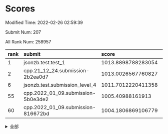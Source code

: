 # Scores

Modified Time: 2022-02-26 02:59:39

Submit Num: 207

All Rank Num: 258957

| rank |               submit               |       score        |       sigma        | pk_num |
| :--- | :--------------------------------- | :----------------- | :----------------- | :----- |
| 1    | jsonzb.test.test_1                 | 1013.8898788283054 | 0.8309931425221958 | 5005   |
| 2    | cpp.21_12_24.submission-2b2ea0d7   | 1013.0026567760827 | 0.8033174349150805 | 5005   |
| 6    | jsonzb.test.submission_level_4     | 1011.7012220411358 | 0.7852141687785402 | 5013   |
| 55   | cpp.2022_01_09.submission-5b0e3de2 | 1005.40988161913   | 0.7278579863953707 | 5000   |
| 60   | cpp.2022_01_09.submission-816672bd | 1004.1806869106779 | 0.7244641066831835 | 5004   |


<details>
<summary>全部</summary>

| rank |                 submit                 |       score        |       sigma        | pk_num |
| :--- | :------------------------------------- | :----------------- | :----------------- | :----- |
| 1    | jsonzb.test.test_1                     | 1013.8898788283054 | 0.8309931425221958 | 5005   |
| 2    | cpp.21_12_24.submission-2b2ea0d7       | 1013.0026567760827 | 0.8033174349150805 | 5005   |
| 3    | gobigger.level_3.submission_level_3_24 | 1012.4047132633588 | 0.782039336547473  | 5001   |
| 4    | gobigger.level_3.submission_level_3_48 | 1012.0976773078185 | 0.7736808808060132 | 4999   |
| 5    | gobigger.level_3.submission_level_3_4  | 1011.8806770411447 | 0.8005487020284092 | 5004   |
| 6    | jsonzb.test.submission_level_4         | 1011.7012220411358 | 0.7852141687785402 | 5013   |
| 7    | gobigger.level_3.submission_level_3_31 | 1011.4226334337906 | 0.7576891129768794 | 5003   |
| 8    | gobigger.level_3.submission_level_3_26 | 1011.4033742858484 | 0.7719270673688766 | 5008   |
| 9    | gobigger.level_3.submission_level_3_30 | 1011.2972582039174 | 0.7880811471237259 | 5008   |
| 10   | gobigger.level_3.submission_level_3_8  | 1011.2152833438975 | 0.7449835005117057 | 5006   |
| 11   | gobigger.level_3.submission_level_3_2  | 1011.1576513443982 | 0.7747587857827023 | 5004   |
| 12   | gobigger.level_3.submission_level_3_27 | 1010.7068053383622 | 0.7847984226662565 | 5004   |
| 13   | gobigger.level_3.submission_level_3_21 | 1010.473534922574  | 0.7646967407848331 | 5004   |
| 14   | gobigger.level_3.submission_level_3_5  | 1010.3384101433643 | 0.7591387652862127 | 5003   |
| 15   | gobigger.level_3.submission_level_3_23 | 1010.1552510830871 | 0.7550423282705405 | 5008   |
| 16   | gobigger.level_3.submission_level_3_18 | 1010.1361443419138 | 0.7547323989163526 | 5011   |
| 17   | gobigger.level_3.submission_level_3_38 | 1010.112540362993  | 0.761188551353199  | 5007   |
| 18   | gobigger.level_3.submission_level_3_12 | 1010.1030341586501 | 0.8072551343680312 | 5000   |
| 19   | gobigger.level_3.submission_level_3_29 | 1010.0779446449536 | 0.7742151456822658 | 5008   |
| 20   | gobigger.level_3.submission_level_3_46 | 1010.0150259998115 | 0.7426567173455701 | 5003   |
| 21   | gobigger.level_3.submission_level_3_43 | 1009.9830547102707 | 0.7763843676132496 | 5010   |
| 22   | gobigger.level_3.submission_level_3_47 | 1009.9818393852037 | 0.7570244376617337 | 5002   |
| 23   | gobigger.level_3.submission_level_3_3  | 1009.9756303837969 | 0.7988354303874596 | 5004   |
| 24   | gobigger.level_3.submission_level_3_20 | 1009.9397802330265 | 0.7619605308352889 | 5009   |
| 25   | gobigger.level_3.submission_level_3_28 | 1009.9306809523075 | 0.7723730074430937 | 5006   |
| 26   | gobigger.level_3.submission_level_3_25 | 1009.9080033324519 | 0.7636994597833983 | 5000   |
| 27   | gobigger.level_3.submission_level_3_34 | 1009.753483130905  | 0.7659924928616321 | 4997   |
| 28   | gobigger.level_3.submission_level_3_45 | 1009.7531993569917 | 0.7742741270198995 | 5007   |
| 29   | gobigger.level_3.submission_level_3_39 | 1009.6859594570741 | 0.7623370473033166 | 5006   |
| 30   | gobigger.level_3.submission_level_3_40 | 1009.6662820259312 | 0.7568351874789844 | 4998   |
| 31   | gobigger.level_3.submission_level_3_10 | 1009.6535476913183 | 0.7682743415899295 | 5000   |
| 32   | gobigger.level_3.submission_level_3_44 | 1009.6479003794914 | 0.7554181488302338 | 5005   |
| 33   | gobigger.level_3.submission_level_3_14 | 1009.6344878047641 | 0.749156886569408  | 5003   |
| 34   | gobigger.level_3.submission_level_3_9  | 1009.619737640873  | 0.7615079206598594 | 5002   |
| 35   | gobigger.level_3.submission_level_3_41 | 1009.616990604728  | 0.7569668143833552 | 5006   |
| 36   | gobigger.level_3.submission_level_3_35 | 1009.6037209646526 | 0.7689010391802971 | 5005   |
| 37   | gobigger.level_3.submission_level_3_49 | 1009.5781953438544 | 0.764238286701313  | 5006   |
| 38   | gobigger.level_3.submission_level_3_0  | 1009.5379365457055 | 0.759919868597862  | 5005   |
| 39   | gobigger.level_3.submission_level_3_37 | 1009.4219204350546 | 0.7580392232926987 | 5003   |
| 40   | gobigger.level_3.submission_level_3_7  | 1009.4058843823758 | 0.7887864068238835 | 5002   |
| 41   | gobigger.level_3.submission_level_3_13 | 1009.3914603098067 | 0.753145165478088  | 5004   |
| 42   | gobigger.level_3.submission_level_3_6  | 1009.3895346765876 | 0.7519129874254469 | 4999   |
| 43   | gobigger.level_3.submission_level_3_36 | 1009.312184315415  | 0.7619010916545658 | 5003   |
| 44   | gobigger.level_3.submission_level_3_17 | 1009.3052333651846 | 0.7581758065754675 | 5005   |
| 45   | gobigger.level_3.submission_level_3_19 | 1009.2923744129379 | 0.7471347926477805 | 5001   |
| 46   | gobigger.level_3.submission_level_3_33 | 1009.1367672631796 | 0.7366969713581571 | 5001   |
| 47   | gobigger.level_3.submission_level_3_11 | 1009.1240151155414 | 0.7353546088403284 | 4999   |
| 48   | gobigger.level_3.submission_level_3_22 | 1009.0164466542457 | 0.7518001584397203 | 5005   |
| 49   | gobigger.level_3.submission_level_3_15 | 1008.8393847056872 | 0.7393410577705174 | 5003   |
| 50   | gobigger.level_3.submission_level_3_1  | 1008.7632537691708 | 0.7415931003710732 | 5007   |
| 51   | gobigger.level_3.submission_level_3_16 | 1008.6964427503084 | 0.7281118942781183 | 5006   |
| 52   | gobigger.level_3.submission_level_3_32 | 1008.621565202     | 0.7308294328397753 | 5004   |
| 53   | gobigger.level_3.submission_level_3_42 | 1008.1269053156074 | 0.7459291017143347 | 5004   |
| 54   | gobigger.level_1.submission_level_1_1  | 1006.1313502231395 | 0.7367694643266123 | 5001   |
| 55   | cpp.2022_01_09.submission-5b0e3de2     | 1005.40988161913   | 0.7278579863953707 | 5000   |
| 56   | gobigger.level_1.submission_level_1_35 | 1004.9321354771141 | 0.7274810494140755 | 5008   |
| 57   | gobigger.level_1.submission_level_1_45 | 1004.3446014440005 | 0.7142378623641118 | 5003   |
| 58   | gobigger.level_1.submission_level_1_26 | 1004.3391357635078 | 0.7207039256885384 | 5005   |
| 59   | gobigger.level_1.submission_level_1_4  | 1004.2061840418012 | 0.7292577944704279 | 5002   |
| 60   | cpp.2022_01_09.submission-816672bd     | 1004.1806869106779 | 0.7244641066831835 | 5004   |
| 61   | gobigger.level_1.submission_level_1_2  | 1003.9876884613814 | 0.7188703884170471 | 5004   |
| 62   | gobigger.level_1.submission_level_1_31 | 1003.9431024140731 | 0.7157739726488193 | 5003   |
| 63   | gobigger.level_1.submission_level_1_38 | 1003.8789740214744 | 0.7113909960868319 | 5001   |
| 64   | gobigger.level_1.submission_level_1_7  | 1003.8735017642829 | 0.715929569289856  | 5002   |
| 65   | gobigger.level_1.submission_level_1_5  | 1003.8295062952277 | 0.7155140809432338 | 5003   |
| 66   | gobigger.level_1.submission_level_1_46 | 1003.8223339002433 | 0.7221805453037894 | 5001   |
| 67   | gobigger.level_1.submission_level_1_17 | 1003.7724579313854 | 0.7142619853453231 | 5005   |
| 68   | gobigger.level_1.submission_level_1_30 | 1003.7704524469788 | 0.7051704793644277 | 5000   |
| 69   | gobigger.level_1.submission_level_1_27 | 1003.6998107783357 | 0.7174275677566291 | 5006   |
| 70   | gobigger.level_1.submission_level_1_0  | 1003.6611831015182 | 0.7203961674144549 | 5004   |
| 71   | gobigger.level_1.submission_level_1_41 | 1003.6439994192414 | 0.7122918316607086 | 5005   |
| 72   | gobigger.level_1.submission_level_1_19 | 1003.5325959103625 | 0.7153888293049627 | 5003   |
| 73   | gobigger.level_1.submission_level_1_13 | 1003.4479306273756 | 0.7155993862141993 | 5002   |
| 74   | gobigger.level_1.submission_level_1_12 | 1003.4174999092468 | 0.7170719453345045 | 5004   |
| 75   | gobigger.level_1.submission_level_1_39 | 1003.412228790897  | 0.7216786567763916 | 5006   |
| 76   | gobigger.level_1.submission_level_1_11 | 1003.410271433274  | 0.7147006685535792 | 4998   |
| 77   | gobigger.level_1.submission_level_1_22 | 1003.3836212288687 | 0.7215479088304806 | 5005   |
| 78   | gobigger.level_1.submission_level_1_14 | 1003.3786361384598 | 0.7224250553239924 | 5008   |
| 79   | gobigger.level_1.submission_level_1_23 | 1003.3771010942835 | 0.7353246879826322 | 5003   |
| 80   | gobigger.level_1.submission_level_1_21 | 1003.3026406217534 | 0.711922697880896  | 5005   |
| 81   | gobigger.level_1.submission_level_1_37 | 1003.2965647164071 | 0.7175681707284017 | 4997   |
| 82   | gobigger.level_1.submission_level_1_25 | 1003.1340352968016 | 0.7101696866143301 | 5006   |
| 83   | gobigger.level_1.submission_level_1_3  | 1003.1315695475089 | 0.7112087860166669 | 5001   |
| 84   | gobigger.level_1.submission_level_1_9  | 1003.0874149254709 | 0.7225511201397736 | 5006   |
| 85   | gobigger.level_1.submission_level_1_16 | 1003.0513822307784 | 0.71094505802766   | 5004   |
| 86   | gobigger.level_1.submission_level_1_8  | 1002.9169921661293 | 0.7164060917681473 | 5003   |
| 87   | gobigger.level_1.submission_level_1_18 | 1002.9150870858957 | 0.71185647490955   | 5001   |
| 88   | gobigger.level_1.submission_level_1_32 | 1002.8765850813094 | 0.7086450277362711 | 5000   |
| 89   | gobigger.level_1.submission_level_1_49 | 1002.8568084462119 | 0.7145900496784005 | 5007   |
| 90   | gobigger.level_1.submission_level_1_43 | 1002.8131939729084 | 0.7133756847037385 | 5005   |
| 91   | gobigger.level_1.submission_level_1_24 | 1002.7858463167942 | 0.7035300326123646 | 5007   |
| 92   | gobigger.level_1.submission_level_1_33 | 1002.7740112501477 | 0.7150671630687485 | 5006   |
| 93   | gobigger.level_1.submission_level_1_48 | 1002.6347101398051 | 0.7108823298064254 | 5000   |
| 94   | gobigger.level_1.submission_level_1_36 | 1002.5707176671499 | 0.719329674312664  | 5009   |
| 95   | gobigger.level_1.submission_level_1_47 | 1002.5386500550817 | 0.7118921632727129 | 5007   |
| 96   | gobigger.level_1.submission_level_1_15 | 1002.532114618824  | 0.705486126755548  | 5005   |
| 97   | gobigger.level_1.submission_level_1_44 | 1002.5157120046799 | 0.7136668203824095 | 5003   |
| 98   | gobigger.level_1.submission_level_1_10 | 1002.3687317919532 | 0.7093942870402218 | 4995   |
| 99   | gobigger.level_1.submission_level_1_42 | 1002.310179026491  | 0.7154199855534338 | 5004   |
| 100  | gobigger.level_1.submission_level_1_29 | 1002.1827444207535 | 0.7010284576726142 | 5005   |
| 101  | gobigger.level_1.submission_level_1_34 | 1002.1420515240063 | 0.7091345677151147 | 5006   |
| 102  | gobigger.level_1.submission_level_1_28 | 1002.1339746079303 | 0.7127879361623985 | 5002   |
| 103  | gobigger.level_1.submission_level_1_20 | 1002.1309190342223 | 0.7263113674525316 | 5008   |
| 104  | gobigger.level_1.submission_level_1_6  | 1001.8820312891063 | 0.7122310292567099 | 5002   |
| 105  | gobigger.level_1.submission_level_1_40 | 1001.7449078746937 | 0.7174930831222864 | 5001   |
| 106  | gobigger.random.submission_random_45   | 997.6766453181722  | 0.6869359654379916 | 5006   |
| 107  | gobigger.random.submission_random_19   | 997.5128460647429  | 0.7035914380233346 | 5004   |
| 108  | gobigger.random.submission_random_12   | 997.2429581250681  | 0.6873608481961188 | 5007   |
| 109  | gobigger.random.submission_random_38   | 997.2064492450293  | 0.7095046624763681 | 5005   |
| 110  | gobigger.random.submission_random_18   | 996.8876130116303  | 0.7017218833006297 | 5007   |
| 111  | gobigger.random.submission_random_8    | 996.8377202979766  | 0.714233669742241  | 5005   |
| 112  | gobigger.random.submission_random_35   | 996.8061138920395  | 0.7108471921796434 | 5000   |
| 113  | gobigger.random.submission_random_10   | 996.7860127735457  | 0.6968047428925773 | 5003   |
| 114  | gobigger.random.submission_random_43   | 996.5937174906987  | 0.7125113456918314 | 5003   |
| 115  | gobigger.random.submission_random_31   | 996.5203244918864  | 0.7096769368025173 | 5005   |
| 116  | gobigger.random.submission_random_28   | 996.5111953894431  | 0.7047454784135443 | 5005   |
| 117  | gobigger.random.submission_random_42   | 996.4398237641615  | 0.6994485922750586 | 5004   |
| 118  | gobigger.random.submission_random_34   | 996.3844029997849  | 0.7150777209918477 | 5007   |
| 119  | gobigger.random.submission_random_40   | 996.38334624746    | 0.716788326253227  | 5005   |
| 120  | gobigger.random.submission_random_21   | 996.313483362296   | 0.6999740492106477 | 5010   |
| 121  | gobigger.random.submission_random_39   | 996.3076832048015  | 0.7281904048227998 | 5003   |
| 122  | gobigger.random.submission_random_37   | 996.2268772917284  | 0.7171572252649243 | 5001   |
| 123  | gobigger.random.submission_random_41   | 996.1766386582956  | 0.7073103364255396 | 5007   |
| 124  | gobigger.random.submission_random_11   | 996.0671007993374  | 0.6962571725154837 | 5006   |
| 125  | gobigger.random.submission_random_26   | 996.0661203942414  | 0.6970845196062202 | 5003   |
| 126  | gobigger.random.submission_random_47   | 995.949271050741   | 0.7102823093000045 | 5002   |
| 127  | gobigger.random.submission_random_44   | 995.915613793124   | 0.7043436551618103 | 5003   |
| 128  | gobigger.random.submission_random_2    | 995.9031508907804  | 0.7117259953120508 | 4999   |
| 129  | gobigger.random.submission_random_29   | 995.7881990466146  | 0.7073753902486337 | 5005   |
| 130  | gobigger.random.submission_random_33   | 995.7843426632134  | 0.7075611858267712 | 5009   |
| 131  | gobigger.random.submission_random_32   | 995.7472918948133  | 0.706371934919501  | 5010   |
| 132  | gobigger.random.submission_random_9    | 995.72353503002    | 0.7093479569175823 | 5005   |
| 133  | gobigger.random.submission_random_14   | 995.7195653489619  | 0.7159506618589884 | 5001   |
| 134  | gobigger.random.submission_random_25   | 995.7096724831845  | 0.7106939006998996 | 5002   |
| 135  | gobigger.random.submission_random_27   | 995.6803883676637  | 0.7129979967730335 | 5002   |
| 136  | gobigger.random.submission_random_15   | 995.6168816825317  | 0.7093553189535471 | 5004   |
| 137  | gobigger.random.submission_random_23   | 995.5388450394443  | 0.7081253287812826 | 5005   |
| 138  | gobigger.random.submission_random_1    | 995.5328361445304  | 0.7060423938018688 | 5008   |
| 139  | gobigger.random.submission_random_49   | 995.4949331968277  | 0.706304682236367  | 5001   |
| 140  | gobigger.random.submission_random_3    | 995.4921663411282  | 0.7198788810822405 | 5001   |
| 141  | gobigger.random.submission_random_20   | 995.4476620542484  | 0.7048200625827198 | 5003   |
| 142  | gobigger.random.submission_random_48   | 995.3997209412076  | 0.7144138653935888 | 5004   |
| 143  | gobigger.random.submission_random_17   | 995.3708916316484  | 0.7233452351230089 | 5003   |
| 144  | gobigger.random.submission_random_13   | 995.2772662369771  | 0.7185581127536671 | 5002   |
| 145  | gobigger.random.submission_random_22   | 995.27132737723    | 0.7222518993496545 | 5000   |
| 146  | gobigger.random.submission_random_6    | 995.1294708058714  | 0.7076695708121213 | 5007   |
| 147  | gobigger.random.submission_random_24   | 995.1265026088181  | 0.7148428247379344 | 5004   |
| 148  | gobigger.random.submission_random_46   | 995.0766422509545  | 0.6925110667796401 | 5005   |
| 149  | gobigger.random.submission_random_36   | 995.0697826654039  | 0.7111658954347325 | 5002   |
| 150  | gobigger.random.submission_random_30   | 995.0627374260082  | 0.723295382720997  | 5005   |
| 151  | gobigger.random.submission_random_0    | 995.0523735604202  | 0.7253268509369846 | 5002   |
| 152  | gobigger.random.submission_random_5    | 994.9357082801998  | 0.7301217883237044 | 5006   |
| 153  | gobigger.random.submission_random_7    | 994.9170409014564  | 0.7151343205002372 | 5005   |
| 154  | gobigger.random.submission_random_4    | 994.4185371321241  | 0.710031370908959  | 5004   |
| 155  | gobigger.level_2.submission_level_2_44 | 994.2808134713588  | 0.7310363909536576 | 5006   |
| 156  | gobigger.random.submission_random_16   | 993.9727623526913  | 0.7324881077364152 | 5005   |
| 157  | gobigger.level_2.submission_level_2_4  | 993.7788236128275  | 0.7256529061603654 | 4998   |
| 158  | gobigger.level_2.submission_level_2_7  | 993.764150209078   | 0.7250219391162654 | 5009   |
| 159  | gobigger.level_2.submission_level_2_23 | 993.6818584797826  | 0.7248342908527947 | 5006   |
| 160  | gobigger.level_2.submission_level_2_39 | 993.6293319897709  | 0.7326840870979663 | 5002   |
| 161  | gobigger.level_2.submission_level_2_28 | 993.6183107574889  | 0.7283597411714348 | 5001   |
| 162  | gobigger.level_2.submission_level_2_2  | 993.6113737769117  | 0.7517644262113713 | 5004   |
| 163  | gobigger.level_2.submission_level_2_12 | 993.5094801340423  | 0.7322538438887534 | 4998   |
| 164  | gobigger.level_2.submission_level_2_49 | 993.4736935440927  | 0.7382166233582607 | 5008   |
| 165  | gobigger.level_2.submission_level_2_29 | 993.3880487726273  | 0.7174050042505316 | 5001   |
| 166  | gobigger.level_2.submission_level_2_1  | 993.2830824851823  | 0.734471387557611  | 5007   |
| 167  | gobigger.level_2.submission_level_2_41 | 992.877421782386   | 0.7375958428447177 | 5005   |
| 168  | gobigger.level_2.submission_level_2_36 | 992.8605476493798  | 0.7401715146885841 | 5003   |
| 169  | gobigger.level_2.submission_level_2_18 | 992.8567225957506  | 0.7417295077168787 | 5002   |
| 170  | gobigger.level_2.submission_level_2_26 | 992.8563284898748  | 0.7370733089721254 | 5006   |
| 171  | gobigger.level_2.submission_level_2_14 | 992.8460967792658  | 0.7447302022974748 | 4999   |
| 172  | gobigger.level_2.submission_level_2_6  | 992.7895316254242  | 0.7493443765569321 | 5005   |
| 173  | gobigger.level_2.submission_level_2_21 | 992.6688486501024  | 0.7296850604764259 | 5004   |
| 174  | gobigger.level_2.submission_level_2_22 | 992.5823605168788  | 0.7365592675294198 | 5000   |
| 175  | gobigger.level_2.submission_level_2_45 | 992.5814011256444  | 0.727965977825629  | 5008   |
| 176  | gobigger.level_2.submission_level_2_48 | 992.4922580795673  | 0.7380038395142315 | 5002   |
| 177  | gobigger.level_2.submission_level_2_31 | 992.3533745483666  | 0.7478500493767375 | 5002   |
| 178  | gobigger.level_2.submission_level_2_9  | 992.3018724582075  | 0.7353733416732338 | 5006   |
| 179  | gobigger.level_2.submission_level_2_35 | 992.2337670656575  | 0.7546002862002013 | 5007   |
| 180  | gobigger.level_2.submission_level_2_30 | 992.1822621815196  | 0.7559686506642767 | 5005   |
| 181  | gobigger.level_2.submission_level_2_20 | 992.1802633550501  | 0.7260898362600956 | 5001   |
| 182  | gobigger.level_2.submission_level_2_32 | 992.0966434445704  | 0.7383217627827219 | 5006   |
| 183  | gobigger.level_2.submission_level_2_5  | 992.0772597703184  | 0.7447915341421397 | 5004   |
| 184  | gobigger.level_2.submission_level_2_34 | 992.0525048306973  | 0.7548993989350741 | 5006   |
| 185  | gobigger.level_2.submission_level_2_37 | 992.0016770774131  | 0.7388191133438043 | 5007   |
| 186  | gobigger.level_2.submission_level_2_19 | 991.9862419142885  | 0.7481343330580918 | 5003   |
| 187  | gobigger.level_2.submission_level_2_8  | 991.9309435866279  | 0.7405829469576257 | 5006   |
| 188  | gobigger.level_2.submission_level_2_43 | 991.8854842352293  | 0.763047844666659  | 5001   |
| 189  | gobigger.level_2.submission_level_2_17 | 991.8088462580629  | 0.7522024276456472 | 5005   |
| 190  | gobigger.level_2.submission_level_2_38 | 991.71694439511    | 0.7396924326884088 | 5005   |
| 191  | gobigger.level_2.submission_level_2_46 | 991.695347426334   | 0.7457019471729633 | 5011   |
| 192  | gobigger.level_2.submission_level_2_3  | 991.5991158677058  | 0.7619777374928645 | 5008   |
| 193  | gobigger.level_2.submission_level_2_10 | 991.5211410386767  | 0.7541226526443967 | 5003   |
| 194  | gobigger.level_2.submission_level_2_11 | 991.4823413841118  | 0.7626839683366874 | 5009   |
| 195  | gobigger.level_2.submission_level_2_27 | 991.4410193341323  | 0.7445110575636249 | 5004   |
| 196  | gobigger.level_2.submission_level_2_25 | 991.1667689061642  | 0.7601994940487903 | 5004   |
| 197  | gobigger.level_2.submission_level_2_42 | 991.1613927873464  | 0.7548260731936448 | 5001   |
| 198  | gobigger.level_2.submission_level_2_40 | 991.1427998926953  | 0.7517313314422424 | 5005   |
| 199  | gobigger.level_2.submission_level_2_47 | 991.1301250069105  | 0.7411668959694289 | 5000   |
| 200  | gobigger.level_2.submission_level_2_15 | 991.035674953414   | 0.7628889447625865 | 5011   |
| 201  | gobigger.level_2.submission_level_2_24 | 990.9557992622538  | 0.767421115520596  | 5004   |
| 202  | gobigger.level_2.submission_level_2_33 | 990.9036026913877  | 0.7346167299757906 | 5008   |
| 203  | gobigger.level_2.submission_level_2_13 | 990.7808485762837  | 0.7537495928522597 | 5004   |
| 204  | gobigger.level_2.submission_level_2_16 | 990.7043873924521  | 0.752130996683704  | 4999   |
| 205  | gobigger.level_2.submission_level_2_0  | 990.5804668109569  | 0.7669535147354731 | 5004   |
| 206  | gobigger.none.submission_none_0        | 977.0779342766693  | 1.3619242828448872 | 5003   |
| 207  | gobigger.none.submission_none_1        | 976.5915367821166  | 1.4213076203018367 | 5003   |

</details>